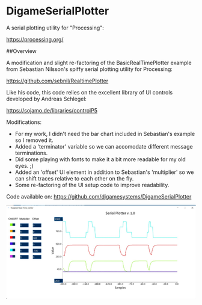 # DigameSerialPlotter
A serial plotting utility for "Processing": 

  https://processing.org/

##Overview

A modification and slight re-factoring of the BasicRealTimePlotter example from
Sebastian Nilsson's spiffy serial plotting utility for Processing:

  https://github.com/sebnil/RealtimePlotter

Like his code, this code relies on the excellent library of UI controls developed by
Andreas Schlegel:

  https://sojamo.de/libraries/controlP5

Modifications: 
  * For my work, I didn't need the bar chart included in Sebastian's example so I removed it. 
  * Added a 'terminator' variable so we can accomodate different message terminations. 
  * Did some playing with fonts to make it a bit more readable for my old eyes. ;)
  * Added an 'offset' UI element in addition to Sebastian's 'multiplier' so we can shift 
    traces relative to each other on the fly.
  * Some re-factoring of the UI setup code to improve readability.

Code available on: https://github.com/digamesystems/DigameSerialPlotter

<img src="/doc/screenshot.jpg"/>

